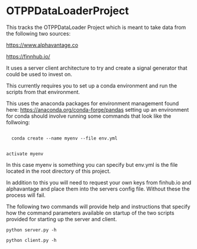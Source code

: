 # OTPPDataLoaderProject
This tracks the OTPPDataLoader Project which is meant to take data from the following two sources:

https://www.alphavantage.co

https://finnhub.io/

It uses a server client architecture to try and create a signal generator that could be used to invest on.

This currently requires you to set up a conda environment and run the scripts from that environment.

This uses the anaconda packages for environment management found here: https://anaconda.org/conda-forge/pandas
setting up an environment for conda should involve running some commands that look like the follwoing:

<code>
  conda create --name myenv --file env.yml
  
  activate myenv
 </code>

In this case myenv is something you can specify but env.yml is the file located in the root directory of this project. 

In addition to this you will need to request your own keys from finhub.io and alphavantage and place them into the servers config file. Without these the process will fail.

The following two commands will provide help and instructions that specify how the command parameters available on startup of the two scripts provided for starting up the server and client.

<code>python server.py -h </code>

<code>python client.py -h </code>
